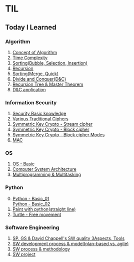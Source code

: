 # TIL
Today I Learned
---
### Algorithm
 1. [Concept of Algorithm](https://github.com/ParkDH0809/TIL/blob/main/Algorithm/1.%20Concept%20of%20Algorithm.md)
 2. [Time Complexity](https://github.com/ParkDH0809/TIL/blob/main/Algorithm/2.%20Time%20Complexity.md)
 3. [Sorting(Bubble, Selection, Insertion)](https://github.com/ParkDH0809/TIL/blob/main/Algorithm/3.%20Sorting(bubble%2C%20Selection%2C%20insertion).md)
 4. [Recursion](https://github.com/ParkDH0809/TIL/blob/main/Algorithm/4.%20Recursion.md)
 5. [Sorting(Merge, Quick)](https://github.com/ParkDH0809/TIL/blob/main/Algorithm/5.%20Sorting(Merge%2C%20Quick).md)
 6. [Divide and Conquer(D&C)](https://github.com/ParkDH0809/TIL/blob/main/Algorithm/6.%20Divide%20and%20Conquer.md)
 7. [Recursion Tree & Master Theorem](https://github.com/ParkDH0809/TIL/blob/main/Algorithm/7.%20Recursion%20Tree%20%26%20Master%20Theorem.md)
 8. [D&C application](https://github.com/ParkDH0809/TIL/blob/main/Algorithm/8.%20D%26C%20application.md)
### Information Security
 1. [Security Basic knowledge](https://github.com/ParkDH0809/TIL/blob/main/Information%20Security/1.%20Security%20-%20Basic.md)
 2. [Various Traditional Ciphers](https://github.com/ParkDH0809/TIL/blob/main/Information%20Security/2.%20Various%20Traditional%20Ciphers.md)
 3. [Symmetric Key Crypto - Stream cipher](https://github.com/ParkDH0809/TIL/blob/main/Information%20Security/3.%20Symmetric%20Key%20Crypto%20-%20Stream%20cipher.md)
 4. [Symmetric Key Crypto - Block cipher](https://github.com/ParkDH0809/TIL/blob/main/Information%20Security/4.%20Symmetric%20Key%20Crypto%20-%20Block%20cipher.md)
 5. [Symmetric Key Crypto - Block cipher Modes](https://github.com/ParkDH0809/TIL/blob/main/Information%20Security/5.%20Symmetric%20Key%20Crypto%20-%20Block%20cipher%20Modes.md)
 6. [MAC](https://github.com/ParkDH0809/TIL/blob/main/Information%20Security/6.%20Data%20Integrity%20-%20MAC.md)


### OS
1. [OS - Basic](https://github.com/ParkDH0809/TIL/blob/main/Operating%20System/1.%20OS%20%EC%84%9C%EB%A1%A0.md)
2. [Computer System Architecture](https://github.com/ParkDH0809/TIL/blob/main/Operating%20System/2.%20Computer%20System%20Architecture.md)
3. [Multiprogramming & Multitasking](https://github.com/ParkDH0809/TIL/blob/main/Operating%20System/3.%20Multiprogramming%20vs.%20Multitasking.md)

### Python  
 0. [Python - Basic_01](https://github.com/ParkDH0809/TIL/blob/main/Python/0.%20Python%20Basic_01.md)  
    [Python - Basic_02](https://github.com/ParkDH0809/TIL/blob/main/Python/0.%20Python%20Basic_02.md)
 1. [Paint with python(straight line)](https://github.com/ParkDH0809/TIL/blob/main/Python/1.%20Paint%20with%20python(straight%20line).md)
 2. [Turtle - Free movement](https://github.com/ParkDH0809/TIL/blob/main/Python/2.%20Turtle%20-%20%EC%9A%B8%ED%83%80%EB%A6%AC%20%EC%95%88%EC%9D%98%20%EA%B1%B0%EB%B6%81%EC%9D%B4.md)

### Software Engineering
 1. [SP. GS & David Chappell's SW quality 3Aspects, Tools](https://github.com/ParkDH0809/TIL/blob/main/Software%20engineering/1.%20SP%2C%20GS%20%EC%9D%B8%EC%A6%9D%20%EC%A0%9C%EB%8F%84.md)
 2. [SW development process & model(plan-based vs. agile)](https://github.com/ParkDH0809/TIL/blob/main/Software%20engineering/2.%20SW%20development%20process%20%26%20model.md)
3. [SW process & methodology](https://github.com/ParkDH0809/TIL/blob/main/Software%20engineering/3.%20SW%20process%20%26%20methodology.md)
4. [SW project](https://github.com/ParkDH0809/TIL/blob/main/Software%20engineering/4.%20Project.md)

